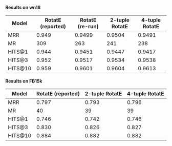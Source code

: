 **Results on wn18**

| Model | RotatE (reported) | RotatE (re-run) | 2-tuple RotatE | 4-tuple RotatE |
|-------------|-------------|-------------|-------------|-------------|
| MRR | 0.949 | 0.9499 | 0.9504 | 0.9491
| MR | 309 | 263 | 241 | 238
| HITS@1 | 0.944 | 0.9451 | 0.9447 | 0.9417
| HITS@3 | 0.952 | 0.9517 | 0.9534 | 0.9538
| HITS@10 | 0.959 | 0.9601 | 0.9604 | 0.9613


**Results on FB15k**

| Model | RotatE (reported) | 2-tuple RotatE | 4-tuple RotatE |
|-------------|-------------|-------------|-------------|
| MRR | 0.797 | 0.793 | 0.796
| MR | 40 | 39 | 39
| HITS@1 | 0.746 | 0.742 | 0.746
| HITS@3 | 0.830 | 0.826 | 0.827
| HITS@10 | 0.884 | 0.882 | 0.882